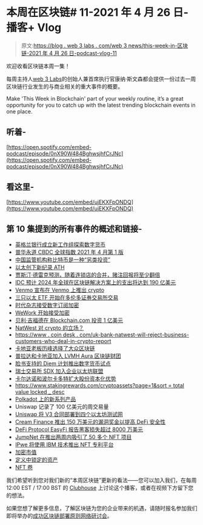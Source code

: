 # 本周在区块链# 11-2021 年 4 月 26 日-播客+ Vlog

> 原文:[https://blog . web 3 labs . com/web 3 news/this-week-in-区块链-2021 年 4 月 26 日-podcast-vlog-11](https://blog.web3labs.com/web3news/this-week-in-blockchain-26th-april-2021-podcast-vlog-11)

欢迎收看区块链本周一集！

每周主持人[](https://twitter.com/conors10%E2%80%8B%E2%80%8B)[web 3 Labs](https://www.web3labs.com/)的创始人兼首席执行官康纳·斯文森都会提供一份过去一周区块链行业发生的与商业相关的重大事件的概要。

Make 'This Week in Blockchain' part of your weekly routine, it’s a great opportunity for you to catch up with the latest trending blockchain events in one place.

## 听着-

[https://open.spotify.com/embed-podcast/episode/0nX90W484BghwsjhfCrJNc](https://open.spotify.com/embed-podcast/episode/0nX90W484BghwsjhfCrJNc)

## 看这里-

[https://www.youtube.com/embed/ujEKXFpONDQ](https://www.youtube.com/embed/ujEKXFpONDQ)

## 第 10 集提到的所有事件的概述和链接-

*   [英格兰银行成立新工作组探索数字货币](https://www.bankofengland.co.uk/news/2021/april/bank-of-england-statement-on-central-bank-digital-currency)
*   [普华永道 CBDC 全球指数 2021 年 4 月第 1 版](https://www.pwc.com/gx/en/industries/financial-services/assets/pwc-cbdc-global-index-1st-edition-april-2021.pdf)
*   [中国监管机构称比特币是一种“另类投资”](https://cryptoslate.com/chinese-regulator-says-bitcoin-is-an-alternative-investment/)
*   [以太创下新纪录 ATH](https://www.coindesk.com/ether-price-hits-new-record-high-as-analysts-anticipate-supply-drop)
*   [贾斯汀·德雷克预测，随着连锁店的合并，赌注回报将至少翻倍](https://twitter.com/drakefjustin/status/1384124998084792324)
*   [IDC 预计 2024 年全球在区块链解决方案上的支出将达到 190 亿美元](https://blockchaintechnology-news.com/2021/04/idc-estimates-19-billion-global-spending-on-blockchain-solutions-in-2024/)
*   [Venmo 宣布在 Venmo 上推出 crypto](https://www.prnewswire.com/news-releases/introducing-crypto-on-venmo-301272010.html)
*   [三只以太 ETF 开始在多伦多证券交易所交易](https://www.theblockcrypto.com/linked/102379/ether-etf-purpose-ci-evolve-begin-trading-canada)
*   [时代杂志接受数字订阅加密](https://decrypt.co/66978/time-magazine-now-accepts-crypto-for-digital-subscriptions)
*   [WeWork 开始接受加密](https://www.forbes.com/sites/roberthart/2021/04/20/wework-to-accept-crypto-and-will-pay-its-landlords-in-crypto/)
*   [贝利·吉福德在 Blockchain.com 投资 1 亿美元](https://www.coindesk.com/uk-asset-manager-baillie-gifford-invests-100m-in-blockchain-com)
*   [NatWest 对 crypto 的立场？](https://cryptoslate.com/major-uk-bank-natwest-wont-serve-businesses-dealing-in-crypto/)
*   [https://www . coin desk . com/uk-bank-natwest-will-reject-business-customers-who-deal-in-crypto-report](https://www.coindesk.com/uk-bank-natwest-will-refuse-business-customers-who-deal-in-crypto-report)
*   [卡地亚老板历峰选择了大众区块链](https://www.ledgerinsights.com/cartier-owner-richemont-why-it-chose-a-public-blockchain/)
*   [普拉达和卡地亚加入 LVMH Aura 区块链财团](https://www.ledgerinsights.com/prada-and-cartier-join-the-lvmh-aura-blockchain-consortium/)
*   [脸书支持的 Diem 计划推出数字货币试点](https://www.cnbc.com/2021/04/20/facebook-backed-diem-aims-to-launch-digital-currency-pilot-in-2021.html)
*   [瑞士交易所 SDX 加入企业以太坊联盟](https://www.coindesk.com/swiss-exchange-sdx-joins-enterprise-ethereum-alliance-and-looks-beyond-r3-corda)
*   [卡尔达诺和波尔卡多特扩大股份资本化优势](https://cointelegraph.com/news/cardano-and-polkadot-extend-staked-capitalization-dominance)
*   [https://www.stakingrewards.com/cryptoassets?page=1&sort = total value locked _ desc](https://www.stakingrewards.com/cryptoassets?page=1&sort=totalValueLocked_DESC)
*   [Polkadot 上的新系列产品](https://www.forbes.com/sites/tatianakoffman/2021/04/20/meet-clover-the-next-generation-of-defi-on-polkadot-and-kusama/)
*   Uniswap 记录了 100 亿美元的周交易量
*   [Uniswap 将 V3 合同部署到四个以太坊测试网](https://cointelegraph.com/news/uniswap-deploys-v3-contracts-to-four-ethereum-testnets)
*   [Cream Finance 推出 150 万美元的漏洞奖金以提高 DeFi 安全性](https://cointelegraph.com/news/cream-finance-launches-1-5m-bug-bounty-to-improve-defi-security)
*   [DeFi Protocol EasyFi 报告黑客损失超过 8000 万美元](https://www.coindesk.com/defi-protocol-easyfi-reports-hack)
*   [JumpNet 在推出两周内吸引了 50 多个 NFT 项目](https://enjin.io/company-news/jumpnet-adoption-en)
*   [IPwe 将使用 IBM 技术推出 NFT 专利平台](https://www.ledgerinsights.com/ipwe-to-launch-nft-platform-for-patents-using-ibm-tech/)
*   [加密市值](https://coinmarketcap.com/charts/)
*   [定义中锁定的资产](https://defipulse.com/)
*   [NFT 卷](https://nonfungible.com/market/history)

我们希望听到您对我们新的“本周区块链”更新的看法——您可以加入我们，在每周 12:00 EST / 17:00 BST 的 [Clubhouse](https://www.joinclubhouse.com/event/mZ03eqBb) 上讨论这个播客，或者在视频下方留下您的想法。

如果您想了解更多信息，了解区块链为您的企业带来的机遇，请随时报名参加我们即将举办的[成功区块链部署原则网络研讨会](https://www.web3labs.com/principles-webinar)。